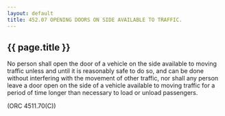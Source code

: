 ---
layout: default 
title: 452.07 OPENING DOORS ON SIDE AVAILABLE TO TRAFFIC.---

{{ page.title }}
----------------

No person shall open the door of a vehicle on the side available to
moving traffic unless and until it is reasonably safe to do so, and can
be done without interfering with the movement of other traffic, nor
shall any person leave a door open on the side of a vehicle available to
moving traffic for a period of time longer than necessary to load or
unload passengers.

(ORC 4511.70(C))

